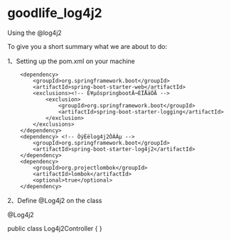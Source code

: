 # goodlife_log4j2

Using the @log4j2

To give you a short summary what we are about to do:

1、Setting up the pom.xml on your machine

        <dependency>
            <groupId>org.springframework.boot</groupId>
            <artifactId>spring-boot-starter-web</artifactId>
            <exclusions><!-- È¥µôspringbootÄ¬ÈÏÅäÖÃ -->
                <exclusion>
                    <groupId>org.springframework.boot</groupId>
                    <artifactId>spring-boot-starter-logging</artifactId>
                </exclusion>
            </exclusions>
        </dependency>
        <dependency> <!-- ÒýÈëlog4j2ÒÀÀµ -->
            <groupId>org.springframework.boot</groupId>
            <artifactId>spring-boot-starter-log4j2</artifactId>
        </dependency>
        <dependency>
            <groupId>org.projectlombok</groupId>
            <artifactId>lombok</artifactId>
            <optional>true</optional>
        </dependency>
        
 2、Define @Log4j2 on the class

 @Log4j2
 
 public class Log4j2Controller {
 }    
